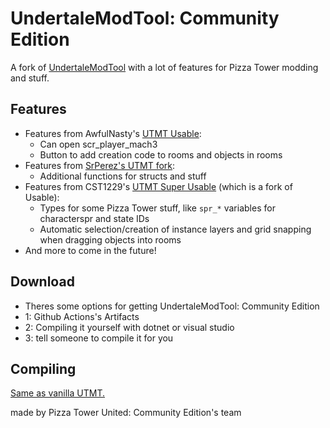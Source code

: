 # UndertaleModTool: Community Edition

A fork of [UndertaleModTool](https://github.com/krzys-h/UndertaleModTool) with a lot of features for Pizza Tower modding and stuff.

## Features
- Features from AwfulNasty's [UTMT Usable](https://github.com/AwfulNasty/UndertaleModTool/tree/RoomEditorChanges):
  - Can open scr_player_mach3
  - Button to add creation code to rooms and objects in rooms
- Features from [SrPerez's UTMT fork](https://github.com/GithubSPerez/UndertaleModTool/):
  - Additional functions for structs and stuff
- Features from CST1229's [UTMT Super Usable](https://github.com/CST1229/UndertaleModTool/tree/super-usable) (which is a fork of Usable):
  - Types for some Pizza Tower stuff, like `spr_*` variables for characterspr and state IDs
  - Automatic selection/creation of instance layers and grid snapping when dragging objects into rooms
- And more to come in the future!

## Download

- Theres some options for getting UndertaleModTool: Community Edition
- 1: Github Actions's Artifacts
- 2: Compiling it yourself with dotnet or visual studio
- 3: tell someone to compile it for you

## Compiling

[Same as vanilla UTMT.](https://github.com/krzys-h/UndertaleModTool#compilation-instructions)

made by Pizza Tower United: Community Edition's team
<!--
  commandline building:

  dotnet publish UndertaleModTool -c Release -r win-x64 --self-contained false -p:PublishSingleFile=True --output bin/non-sc
  dotnet publish UndertaleModTool -c Release -r win-x64 --self-contained true -p:PublishSingleFile=True --output bin/sc
  dotnet publish UndertaleModCli -c Release -r win-x64 --self-contained false -p:PublishSingleFile=True --output bin/cli

-->
